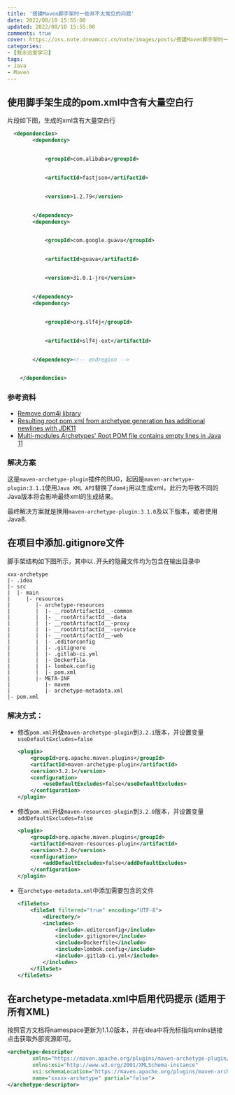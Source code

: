 ```yaml
---
title: '搭建Maven脚手架时一些并不太常见的问题'
date: 2022/08/10 15:55:00
updated: 2022/08/10 15:55:00
comments: true
cover: https://oss.note.dreamccc.cn/note/images/posts/搭建Maven脚手架时一些并不太常见的问题/title.jpg?x-oss-process=style/blog_title
categories:
- [我永远爱学习]
tags:
- Java
- Maven
---
```



<!--more-->

## 使用脚手架生成的pom.xml中含有大量空白行

片段如下图，生成的xml含有大量空白行
```xml
  <dependencies>
        <dependency>


            <groupId>com.alibaba</groupId>


            <artifactId>fastjson</artifactId>


            <version>1.2.79</version>


        </dependency>
        <dependency>


            <groupId>com.google.guava</groupId>


            <artifactId>guava</artifactId>


            <version>31.0.1-jre</version>


        </dependency>
        <dependency>


            <groupId>org.slf4j</groupId>


            <artifactId>slf4j-ext</artifactId>


        </dependency><!-- endregion -->


    </dependencies>
```
### 参考资料

- [Remove dom4j library](https://issues.apache.org/jira/browse/ARCHETYPE-568)
- [Resulting root pom.xml from archetype generation has additional newlines with JDK11](https://issues.apache.org/jira/browse/ARCHETYPE-584)
- [Multi-modules Archetypes' Root POM file contains empty lines in Java 11](https://issues.apache.org/jira/browse/ARCHETYPE-587)

### 解决方案
这是`maven-archetype-plugin`插件的BUG，起因是`maven-archetype-plugin:3.1.1`使用`Java XML API`替换了`dom4j`用以生成xml，此行为导致不同的Java版本将会影响最终xml的生成结果。

最终解决方案就是换用`maven-archetype-plugin:3.1.0`及以下版本，或者使用Java8.

## 在项目中添加.gitignore文件

脚手架结构如下图所示，其中以`.`开头的隐藏文件均为包含在输出目录中

``` 
xxx-archetype
|- .idea
|- src
|  |- main
|     |- resources
|        |- archetype-resources
|        |  |- __rootArtifactId__-common
|        |  |- __rootArtifactId__-data
|        |  |- __rootArtifactId__-proxy
|        |  |- __rootArtifactId__-service
|        |  |- __rootArtifactId__-web
|        |  |- .editorconfig
|        |  |- .gitignore
|        |  |- .gitlab-ci.yml
|        |  |- Dockerfile
|        |  |- lombok.config
|        |  |- pom.xml
|        |- META-INF
|           |- maven
|           |- archetype-metadata.xml
|- pom.xml
```

### 解决方式：　
- 修改`pom.xml`升级`maven-archetype-plugin`到`3.2.1`版本，并设置变量`useDefaultExcludes=false`
    ```xml
    <plugin>
        <groupId>org.apache.maven.plugins</groupId>
        <artifactId>maven-archetype-plugin</artifactId>
        <version>3.2.1</version>
        <configuration>
            <useDefaultExcludes>false</useDefaultExcludes>
        </configuration>
    </plugin>
    ```
- 修改`pom.xml`升级`maven-resources-plugin`到`3.2.0`版本，并设置变量`addDefaultExcludes=false`
    ```xml
    <plugin>
        <groupId>org.apache.maven.plugins</groupId>
        <artifactId>maven-resources-plugin</artifactId>
        <version>3.2.0</version>
        <configuration>
            <addDefaultExcludes>false</addDefaultExcludes>
        </configuration>
    </plugin>
    ```
- 在`archetype-metadata.xml`中添加需要包含的文件
    ```xml
    <fileSets>
        <fileSet filtered="true" encoding="UTF-8">
            <directory/>
            <includes>
                <include>.editorconfig</include>
                <include>.gitignore</include>
                <include>Dockerfile</include>
                <include>lombok.config</include>
                <include>.gitlab-ci.yml</include>
            </includes>
        </fileSet>
    </fileSets>
    ```
## 在archetype-metadata.xml中启用代码提示 (适用于所有XML)

按照官方文档将namespace更新为1.1.0版本，并在idea中将光标指向xmlns链接点击获取外部资源即可。

```xml
<archetype-descriptor
        xmlns="https://maven.apache.org/plugins/maven-archetype-plugin/archetype-descriptor/1.1.0"
        xmlns:xsi="http://www.w3.org/2001/XMLSchema-instance"
        xsi:schemaLocation="https://maven.apache.org/plugins/maven-archetype-plugin/archetype-descriptor/1.1.0 http://maven.apache.org/xsd/archetype-descriptor-1.1.0.xsd"
        name="xxxxx-archetype" partial="false">
</archetype-descriptor>
```
